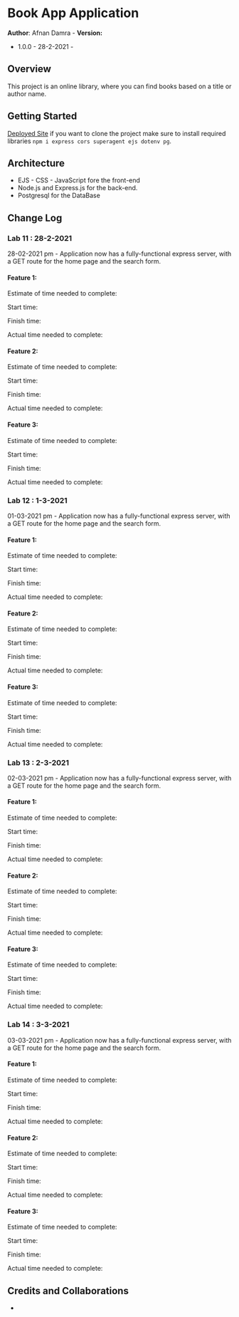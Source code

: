 # Book App Application

**Author**: Afnan Damra - 
**Version:**
* 1.0.0 - 28-2-2021 - 


## Overview
This project is an online library, where you can find books based on a title or author name.

## Getting Started
[Deployed Site]()
if you want to clone the project make sure to install required libraries `npm i express cors superagent ejs dotenv pg`.

## Architecture
- EJS - CSS - JavaScript fore the front-end
- Node.js and Express.js for the back-end. 
- Postgresql for the DataBase

## Change Log

### Lab 11 : 28-2-2021
28-02-2021 pm - Application now has a fully-functional express server, with a GET route for the home page and the search form.

#### Feature 1: 

Estimate of time needed to complete: 

Start time: 

Finish time: 

Actual time needed to complete: 

#### Feature 2: 

Estimate of time needed to complete: 

Start time: 

Finish time: 

Actual time needed to complete: 

#### Feature 3: 

Estimate of time needed to complete: 

Start time: 

Finish time: 

Actual time needed to complete: 

### Lab 12 : 1-3-2021
01-03-2021 pm - Application now has a fully-functional express server, with a GET route for the home page and the search form.

#### Feature 1: 

Estimate of time needed to complete: 

Start time: 

Finish time: 

Actual time needed to complete: 

#### Feature 2: 

Estimate of time needed to complete: 

Start time: 

Finish time: 

Actual time needed to complete: 

#### Feature 3: 

Estimate of time needed to complete: 

Start time: 

Finish time: 

Actual time needed to complete:

### Lab 13 : 2-3-2021
02-03-2021 pm - Application now has a fully-functional express server, with a GET route for the home page and the search form.

#### Feature 1: 

Estimate of time needed to complete: 

Start time: 

Finish time: 

Actual time needed to complete: 

#### Feature 2: 

Estimate of time needed to complete: 

Start time: 

Finish time: 

Actual time needed to complete: 

#### Feature 3: 

Estimate of time needed to complete: 

Start time: 

Finish time: 

Actual time needed to complete:

### Lab 14 : 3-3-2021
03-03-2021 pm - Application now has a fully-functional express server, with a GET route for the home page and the search form.

#### Feature 1: 

Estimate of time needed to complete: 

Start time: 

Finish time: 

Actual time needed to complete: 

#### Feature 2: 

Estimate of time needed to complete: 

Start time: 

Finish time: 

Actual time needed to complete: 

#### Feature 3: 

Estimate of time needed to complete: 

Start time: 

Finish time: 

Actual time needed to complete:

## Credits and Collaborations
- 

